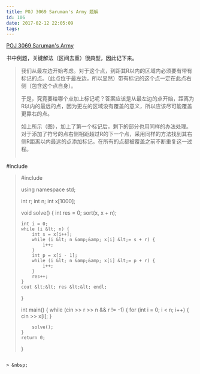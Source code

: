 ```yaml
---
title: POJ 3069 Saruman's Army 题解
id: 106
date: 2017-02-12 22:05:09
tags:
---
```


[POJ 3069 Saruman's Army](http://poj.org/problem?id=3069)

书中例题，关键解法（区间去重）很典型，因此记下来。

> 我们从最左边开始考虑。对于这个点，到距其R以内的区域内必须要有带有标记的点。（此点位于最左边，所以显然）带有标记的这个点一定在此点右侧（包含这个点自身）。
> 
> 于是，究竟要给哪个点加上标记呢？答案应该是从最左边的点开始，距离为R以内的最远的点，因为更左的区域没有覆盖的意义，所以应该尽可能覆盖更靠右的点。
> 
> 如上所示（图），加上了第一个标记后，剩下的部分也用同样的办法处理。对于添加了符号的点右侧相距超过R的下一个点，采用同样的方法找到其右侧R距离以内最远的点添加标记。在所有的点都被覆盖之前不断重复这一过程。
> ```
#include <iostream>
> #include <algorithm>
> 
> using namespace std;
> 
> int r;
> int n;
> int x[1000];
> 
> void solve() {
>     int res = 0;
>     sort(x, x + n);
> 
>     int i = 0;
>     while (i &lt; n) {
>         int s = x[i++];
>         while (i &lt; n &amp;&amp; x[i] &lt;= s + r) {
>             i++;
>         }
>         int p = x[i - 1];
>         while (i &lt; n &amp;&amp; x[i] &lt;= p + r) {
>             i++;
>         }
>         res++;        
>     }
>     cout &lt;&lt; res &lt;&lt; endl;
> }
> 
> int main() {
>     while (cin &gt;&gt; r &gt;&gt; n &amp;&amp; r != -1) {
>         for (int i = 0; i &lt; n; i++) {
>             cin &gt;&gt; x[i];
>         }
> 
>         solve();
>     }
>     return 0;
> }
```

> &nbsp;